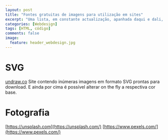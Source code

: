 ```yaml
---
layout: post
title: "Fontes gratuitas de imagens para utilização em sites"
excerpt: "Uma lista, em constante actualização, apanhada daqui e dali, de alguns recursos interessantes"
categories: [Webdesign]
tags: [HTML, código]
comments: false
image:
  feature: header_webdesign.jpg
---
```

# SVG
[undraw.co](https://undraw.co) 
Site contendo inúmeras imagens em formato SVG prontas para download. E ainda por cima é possível alterar on the fly a respectiva cor base.

# Fotografia
[https://unsplash.com](https://unsplash.com/)
[https://www.pexels.com/](https://www.pexels.com/)
